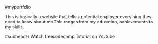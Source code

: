 #myportfolio

This is basically a website that tells a potential employer everything they need to know about me.This ranges from my education, achievements to my skills.

#subheader
Watch freecodecamp Tutorial on Youtube